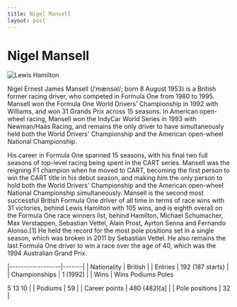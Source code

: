 ```yaml
---
title: Nigel Mansell
layout: post
---
```


# Nigel Mansell

![Lewis Hamilton](https://upload.wikimedia.org/wikipedia/commons/thumb/e/e4/Nigel_Mansell_-_Mexican_Grand_Prix_01_%28cropped%29.jpeg/220px-Nigel_Mansell_-_Mexican_Grand_Prix_01_%28cropped%29.jpeg)

Nigel Ernest James Mansell (/ˈmænsəl/; born 8 August 1953) is a British former racing driver, who competed in Formula One from 1980 to 1995. Mansell won the Formula One World Drivers' Championship in 1992 with Williams, and won 31 Grands Prix across 15 seasons. In American open-wheel racing, Mansell won the IndyCar World Series in 1993 with Newman/Haas Racing, and remains the only driver to have simultaneously held both the World Drivers' Championship and the American open-wheel National Championship.


His career in Formula One spanned 15 seasons, with his final two full seasons of top-level racing being spent in the CART series. Mansell was the reigning F1 champion when he moved to CART, becoming the first person to win the CART title in his debut season, and making him the only person to hold both the World Drivers' Championship and the American open-wheel National Championship simultaneously. Mansell is the second most successful British Formula One driver of all time in terms of race wins with 31 victories, behind Lewis Hamilton with 105 wins, and is eighth overall on the Formula One race winners list, behind Hamilton, Michael Schumacher, Max Verstappen, Sebastian Vettel, Alain Prost, Ayrton Senna and Fernando Alonso.[1] He held the record for the most pole positions set in a single season, which was broken in 2011 by Sebastian Vettel. He also remains the last Formula One driver to win a race over the age of 40, which was the 1994 Australian Grand Prix.


|------------------|-------|
| Nationality | British |
| Entries | 192 (187 starts) |
| Championships | 1 (1992) |
| Wins | Wins
Podiums
Poles

5
13
10 |
| Podiums | 59 |
| Career points | 480 (482)[a] |
| Pole positions | 32 |


